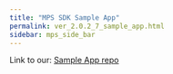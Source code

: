 ```yaml
---
title: "MPS SDK Sample App"
permalink: ver_2.0.2_7_sample_app.html
sidebar: mps_side_bar
---
```


Link to our: <a href="https://github.com/NBCUOTS/mobile_mps_sdk_android_examples/tree/master">Sample App repo</a>
